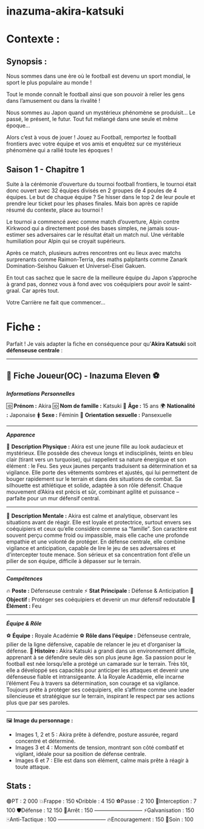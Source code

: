 # inazuma-akira-katsuki

# Contexte :

## Synopsis :
Nous sommes dans une ère où le football est devenu un sport mondial, le sport le plus populaire au monde !

Tout le monde connaît le football ainsi que son pouvoir à relier les gens dans l’amusement ou dans la rivalité !

Nous sommes au Japon quand un mystérieux phénomène se produisit…
Le passé, le présent, le futur. Tout fut mélangé dans une seule et même époque…

Alors c’est à vous de jouer ! Jouez au Football, remportez le football frontiers avec votre équipe et vos amis et enquêtez sur ce mystérieux phénomène qui a rallié toute les époques !

## Saison 1 - Chapitre 1
Suite à la cérémonie d’ouverture du tournoi football frontiers, le tournoi était donc ouvert avec 32 équipes divisés en 2 groupes de 4 poules de 4 équipes. Le but de chaque équipe ? Se hisser dans le top 2 de leur poule et prendre leur ticket pour les phases finales.
Mais bon après ce rapide résumé du contexte, place au tournoi !

Le tournoi a commencé avec comme match d’ouverture, Alpin contre Kirkwood qui a directement posé des bases simples, ne jamais sous-estimer ses adversaires car le résultat était un match nul. Une véritable humiliation pour Alpin qui se croyait supérieurs.

Après ce match, plusieurs autres rencontres ont eu lieux avec matchs surprenants comme Raimon-Terria, des maths palpitants comme Zanark Domination-Seishou Gakuen et Universel-Eisei Gakuen.

En tout cas sachez que le sacre de la meilleure équipe du Japon s’approche à grand pas, donnez vous à fond avec vos coéquipiers pour avoir le saint-graal. Car après tout.

Votre Carrière ne fait que commencer…

# Fiche :
Parfait ! Je vais adapter la fiche en conséquence pour qu’**Akira Katsuki** soit **défenseuse centrale** :

---

## 📜 Fiche Joueur(OC) - Inazuma Eleven ⚽

*****Informations Personnelles*****

🆔 **Prénom :** Akira
🆔 **Nom de famille :** Katsuki
🔢 **Âge :** 15 ans
🌍 **Nationalité :** Japonaise
🚺 **Sexe :** Féminin
🌈 **Orientation sexuelle :** Pansexuelle

---

*****Apparence*****

💪 **Description Physique :**
Akira est une jeune fille au look audacieux et mystérieux. Elle possède des cheveux longs et indisciplinés, teints en bleu clair (tirant vers un turquoise), qui rappellent sa nature énergique et son élément : le Feu. Ses yeux jaunes perçants traduisent sa détermination et sa vigilance.
Elle porte des vêtements sombres et ajustés, qui lui permettent de bouger rapidement sur le terrain et dans des situations de combat. Sa silhouette est athlétique et solide, adaptée à son rôle défensif. Chaque mouvement d’Akira est précis et sûr, combinant agilité et puissance – parfaite pour un mur défensif central.

---

🧠 **Description Mentale :**
Akira est calme et analytique, observant les situations avant de réagir. Elle est loyale et protectrice, surtout envers ses coéquipiers et ceux qu’elle considère comme sa “famille”. Son caractère est souvent perçu comme froid ou impassible, mais elle cache une profonde empathie et une volonté de protéger.
En défense centrale, elle combine vigilance et anticipation, capable de lire le jeu de ses adversaires et d’intercepter toute menace. Son sérieux et sa concentration font d’elle un pilier de son équipe, difficile à dépasser sur le terrain.

---

*****Compétences*****

🔥 **Poste :** Défenseuse centrale
⚡️ **Stat Principale :** Défense & Anticipation
🥋 **Objectif :** Protéger ses coéquipiers et devenir un mur défensif redoutable
🌊 **Élément :** Feu

---

*****Équipe & Rôle*****

⚽️ **Équipe :** Royale Académie
⚽️ **Rôle dans l’équipe :** Défenseuse centrale, pilier de la ligne défensive, capable de relancer le jeu et d’organiser la défense.
📖 **Histoire :**
Akira Katsuki a grandi dans un environnement difficile, apprenant à se défendre seule dès son plus jeune âge. Sa passion pour le football est née lorsqu’elle a protégé un camarade sur le terrain. Très tôt, elle a développé ses capacités pour anticiper les attaques et devenir une défenseuse fiable et intransigeante.
À la Royale Académie, elle incarne l’élément Feu à travers sa détermination, son courage et sa vigilance. Toujours prête à protéger ses coéquipiers, elle s’affirme comme une leader silencieuse et stratégique sur le terrain, inspirant le respect par ses actions plus que par ses paroles.

---

🖼️ **Image du personnage :**

* Images 1, 2 et 5 : Akira prête à défendre, posture assurée, regard concentré et déterminé.
* Images 3 et 4 : Moments de tension, montrant son côté combatif et vigilant, idéale pour sa position de défense centrale.
* Images 6 et 7 : Elle est dans son élément, calme mais prête à réagir à toute attaque.

## Stats :
🟢PT : 2 000
💥Frappe : 150
🌀Dribble : 4 150
⚽️Passe : 2 100
🔰Interception : 7 100
🛡️Défense : 12 150
🧤Arrêt : 150
—————————
⚡️Galvanisation : 150
🀄️Anti-Tactique : 100
—————————
🔥Encouragement : 150
💊Soin : 100